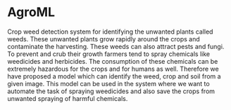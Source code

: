 # AgroML

Crop weed detection system for identifying the unwanted plants called weeds. These unwanted plants grow rapidly around the crops and contaminate the harvesting. These weeds can also attract pests and fungi. To prevent and crub their growth farmers tend to spray chemicals like weedicides and herbicides. The consumption of these chemicals can be extremely hazardous for the crops and for humans as well. Therefore we have proposed a model which can identify the weed, crop and soil from a given image. This model can be used in the system where we want to automate the task of spraying weedicides and also save the crops from unwanted spraying of harmful chemicals.
